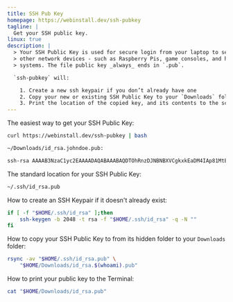 ```yaml
---
title: SSH Pub Key
homepage: https://webinstall.dev/ssh-pubkey
tagline: |
  Get your SSH public key.
linux: true
description: |
  > Your SSH Public Key is used for secure login from your laptop to servers and
  > other network devices - such as Raspberry Pis, game consoles, and home cloud
  > systems. The file public key _always_ ends in `.pub`.

  `ssh-pubkey` will:

    1. Create a new ssh keypair if you don’t already have one
    2. Copy your new or existing SSH Public Key to your `Downloads` folder
    3. Print the location of the copied key, and its contents to the screen
---
```


The easiest way to get your SSH Public Key:

```bash
curl https://webinstall.dev/ssh-pubkey | bash
```

```txt
~/Downloads/id_rsa.johndoe.pub:

ssh-rsa AAAAB3NzaC1yc2EAAAADAQABAAABAQDTOhRnzDJNBNBXVCgkxkEaDM4IAp81MtE8fuqeQuFvq5gYLWoZND39N++bUvjMRCveWzZlQNxcLjXHlZA3mGj1b9aMImrvyoq8FJepe+RLEuptJe3md4EtTXo8VJuMXV0lJCcd9ct+eqJ0jH0ww4FDJXWMaFbiVwJBO0IaYevlwcf0QwH12FCARZUSwXfsIeCZNGxOPamIUCXumpQiAjTLGHFIDyWwLDCNPi8GyB3VmqsTNEvO/H8yY4VI7l9hpztE5W6LmGUfTMZrnsELryP5oRlo8W5oVFFS85Lb8bVfn43deGdlLGkwmcJuXzZfostSTHI5Mj7MWezPZyoSqFLl johndoe@MacBook-Air
```

The standard location for your SSH Public Key:

```bash
~/.ssh/id_rsa.pub
```

How to create an SSH Keypair if it doesn't already exist:

```bash
if [ -f "$HOME/.ssh/id_rsa" ];then
    ssh-keygen -b 2048 -t rsa -f "$HOME/.ssh/id_rsa" -q -N ""
fi
```

How to copy your SSH Public Key to from its hidden folder to your `Downloads`
folder:

```bash
rsync -av "$HOME/.ssh/id_rsa.pub" \
    "$HOME/Downloads/id_rsa.$(whoami).pub"
```

How to print your public key to the Terminal:

```bash
cat "$HOME/Downloads/id_rsa.pub"
```
